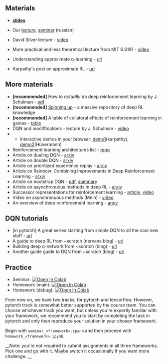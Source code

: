 ## Materials
* [__slides__](https://docs.google.com/presentation/d/1HEfIyKT0rIuUQCGAsR1PIVGirccDXu5LQvxhVUjuIqM)
* Our [lecture](https://yadi.sk/i/Gd9yWV1dpuB7BQ), [seminar](https://yadi.sk/i/mvtKAIRN2yKU2g) (russian)


* David Silver lecture - [video](https://www.youtube.com/watch?v=UoPei5o4fps)
* More practical and less theoretical lecture from MIT 6.S191 - [video](https://www.youtube.com/watch?v=xWe58WGWmlk)
* Understanding approximate q-learning - [url](https://danieltakeshi.github.io/2016/10/31/going-deeper-into-reinforcement-learning-understanding-q-learning-and-linear-function-approximation/)
* Karpathy's post on approximate RL - [url](http://karpathy.github.io/2016/05/31/rl/)

## More materials
* __[recommended]__ How to _actually_ do deep reinforcement learning by J. Schulman - [pdf](http://rll.berkeley.edu/deeprlcourse/docs/nuts-and-bolts.pdf)
* __[recommended]__ [Spinning up](https://spinningup.openai.com/en/latest/) - a massive repository of deep RL knowledge
* __[recommended]__ A table of collateral effects of reinforcement learning in games - [table](https://docs.google.com/spreadsheets/d/e/2PACX-1vRPiprOaC3HsCf5Tuum8bRfzYUiKLRqJmbOoC-32JorNdfyTiRRsR7Ea5eWtvsWzuxo8bjOxCG84dAg/pubhtml?fbclid=IwAR114qpVxlzU8vO8BiMRbpPKUIci8sHsOoUZ16-_0yVtABr6AW1-AZKFXWg)
* DQN and modiffications - lecture by J. Schulman - [video](https://www.youtube.com/watch?v=h1-pj4Y9-kM)
* * interactive demos in your browser: [demo1](http://cs.stanford.edu/people/karpathy/convnetjs/demo/rldemo.html)(karpathy), [demo2](http://janhuenermann.com/projects/learning-to-drive)(Hünermann)
* Reinforcement learning architectures list - [repo](https://github.com/5vision/deep-reinforcement-learning-networks)
* Article on dueling DQN - [arxiv](https://arxiv.org/pdf/1511.06581.pdf)
* Article on double DQN - [arxiv](https://arxiv.org/abs/1509.06461)
* Article on prioritized experience replay - [arxiv](https://arxiv.org/abs/1511.05952)
* Article on Rainbow: Combining Improvements in Deep Reinforcement Learning - [arxiv](https://arxiv.org/abs/1710.02298)
* Article on bootstrap DQN - [pdf](https://papers.nips.cc/paper/6501-deep-exploration-via-bootstrapped-dqn.pdf), [summary](http://pemami4911.github.io/paper-summaries/2016/08/16/Deep-exploration.html)
* Article on asynchronuous methods in deep RL - [arxiv](https://arxiv.org/abs/1602.01783)
* Successor representations for reinforcement learning - [article](https://arxiv.org/abs/1606.02396), [video](https://www.youtube.com/watch?v=kNqXCn7K-BM&feature=youtu.be)
* Video on asynchronuous methods (Mnih) - [video](https://www.youtube.com/watch?v=9sx1_u2qVhQ)
* An overview of deep reinforcement learning - [arxiv](https://arxiv.org/pdf/1701.07274v1.pdf)

## DQN tutorials
* [in pytorch] A great series starting from simple DQN to all the cool new stuff - [url](https://github.com/higgsfield/RL-Adventure)
* A guide to deep RL from ~scratch (nervana blog) - [url](https://www.nervanasys.com/demystifying-deep-reinforcement-learning/)
* Building deep q-network from ~scratch (blog) - [url](https://jaromiru.com/2016/09/27/lets-make-a-dqn-theory/)
* Another guide guide to DQN from ~scratch (blog) - [url](https://rubenfiszel.github.io/posts/rl4j/2016-08-24-Reinforcement-Learning-and-DQN.html)


## Practice

* Seminar: [![Open In Colab](https://colab.research.google.com/assets/colab-badge.svg)](https://colab.research.google.com/github/yandexdataschool/Practical_RL/blob/master/week04_approx_rl/seminar_pytorch.ipynb)
* Homework (main): [![Open In Colab](https://colab.research.google.com/assets/colab-badge.svg)](https://colab.research.google.com/github/yandexdataschool/Practical_RL/blob/spring20/week04_approx_rl/homework_pytorch_main.ipynb#scrollTo=KVvvo7k_ap8w)
* Homework (debug): [![Open In Colab](https://colab.research.google.com/assets/colab-badge.svg)](https://colab.research.google.com/github/yandexdataschool/Practical_RL/blob/spring20/week04_approx_rl/homework_pytorch_debug.ipynb#scrollTo=KVvvo7k_ap8w)



From now on, we have two tracks, for pytorch and tensorflow. However, pytorch track is somewhat better supported by the course team. You can choose whichever track you want, but unless you're expertly familiar with your framework, we recommend you to start by completing the task in pytorch and only then reproduce your solution in your chosen framework.

Begin with `seminar_<framework>.ipynb` and then proceed with `homework_<framework>.ipynb`.


__Note: you're not required to submit assignments in all three frameworks. Pick one and go with it. Maybe switch it occasionally if you want more challenge. __


